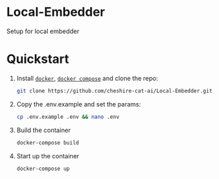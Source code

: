 # Local-Embedder
Setup for local embedder

# Quickstart

1. Install [`docker`](https://docs.docker.com/get-docker/), [`docker compose`](https://docs.docker.com/compose/install/) and clone the repo: 
   ```bash 
   git clone https://github.com/cheshire-cat-ai/Local-Embedder.git
   ```
2. Copy the .env.example and set the params:
   ```bash 
   cp .env.example .env && nano .env
   ```
3. Build the container
   ```bash
   docker-compose build
   ```
4. Start up the container
    ```bash 
   docker-compose up
   ```

